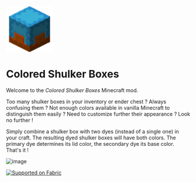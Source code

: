 ![Icon](./src/main/resources/assets/icon.png)
# Colored Shulker Boxes
Welcome to the *Colored Shulker Boxes* Minecraft mod.

Too many shulker boxes in your inventory or ender chest ? Always confusing them ? Not enough colors available in vanilla Minecraft to distinguish them easily ? Need to customize further their appearance ? Look no further !

Simply combine a shulker box with two dyes (instead of a single one) in your craft. The resulting dyed shulker boxes will have both colors. The primary dye determines its lid color, the secondary dye its base color. That's it !

![image](https://github.com/fabien-gigante/colored-shulker-boxes/assets/21187022/e01c3e11-a4e7-4c6a-8185-50ae1f014602)

<a href="https://fabricmc.net/"><img src="https://cdn.discordapp.com/attachments/705864145169416313/969720133998239794/fabric_supported.png" alt="Supported on Fabric" width="200"></a>           
